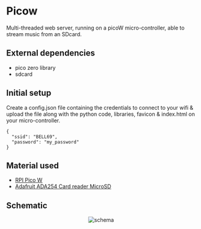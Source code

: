 # Picow
Multi-threaded web server, running on a picoW micro-controller, able to stream music from an SDcard.

## External dependencies
- pico zero library
- sdcard

## Initial setup
Create a config.json file containing the credentials to connect to your wifi & 
upload the file along with the python code, libraries, favicon & index.html on your micro-controller.
```
{
  "ssid": "BELL69",
  "password": "my_password"
}
```

## Material used
- [RPI Pico W](https://www.amazon.ca/-/fr/dp/B0B5H17CMK?psc=1&ref=ppx_yo2ov_dt_b_product_details)
- [Adafruit ADA254 Card reader MicroSD](https://www.amazon.ca/-/fr/dp/B00NAY2NAI?psc=1&ref=ppx_yo2ov_dt_b_product_details)

## Schematic
<p align="center">
  <img src="" alt="schema" />
</p>
